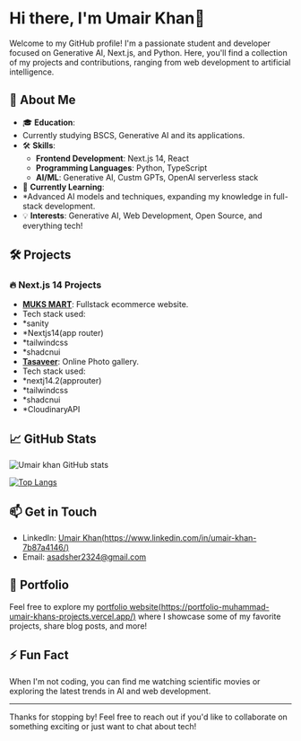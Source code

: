 # Hi there, I'm Umair Khan👋

Welcome to my GitHub profile! I'm a passionate student and developer focused on Generative AI, Next.js, and Python. Here, you'll find a collection of my projects and contributions, ranging from web development to artificial intelligence.

## 🚀 About Me

- 🎓 **Education**:
-  Currently studying BSCS, Generative AI and its applications.
- 🛠️ **Skills**:
  - **Frontend Development**: Next.js 14, React
  - **Programming Languages**: Python, TypeScript
  - **AI/ML**: Generative AI, Custm GPTs, OpenAI serverless stack
- 🌱 **Currently Learning**:
- *Advanced AI models and techniques, expanding my knowledge in full-stack development.
- 💡 **Interests**: Generative AI, Web Development, Open Source, and everything tech!

## 🛠️ Projects

### 🔥 Next.js 14 Projects
- **[MUKS MART](#)**: Fullstack ecommerce website.
- Tech stack used:
- *sanity
- *Nextjs14(app router)
- *tailwindcss
- *shadcnui
- **[Tasaveer](#)**: Online Photo gallery.
- Tech stack used:
- *nextj14.2(approuter)
- *tailwindcss
- *shadcnui
- *CloudinaryAPI

## 📈 GitHub Stats

![Umair khan GitHub stats](https://github-readme-stats.vercel.app/api?username=Umairkhan2324&show_icons=true&theme=radical)

[![Top Langs](https://github-readme-stats.vercel.app/api/top-langs/?username=Umairkhan2324&layout=compact&theme=radical)](https://github.com/anuraghazra/github-readme-stats)

## 📫 Get in Touch

- LinkedIn: [Umair Khan(https://www.linkedin.com/in/umair-khan-7b87a4146/)](#)
- Email: [asadsher2324@gmail.com](mailto:asadsher2324@gmail.com)

## 💼 Portfolio

Feel free to explore my [portfolio website(https://portfolio-muhammad-umair-khans-projects.vercel.app/)](#) where I showcase some of my favorite projects, share blog posts, and more!

## ⚡ Fun Fact

When I'm not coding, you can find me watching scientific movies or exploring the latest trends in AI and web development.

---

Thanks for stopping by! Feel free to reach out if you'd like to collaborate on something exciting or just want to chat about tech!



<!---
Umairkhan2324/Umairkhan2324 is a ✨ special ✨ repository because its `README.md` (this file) appears on your GitHub profile.
You can click the Preview link to take a look at your changes.
--->

